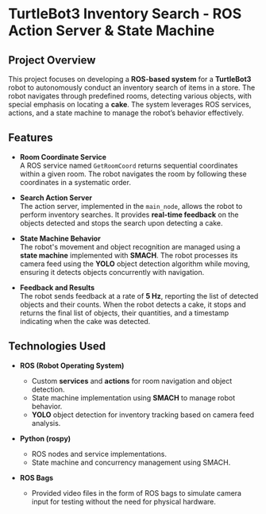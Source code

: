 # TurtleBot3 Inventory Search - ROS Action Server & State Machine

## Project Overview

This project focuses on developing a **ROS-based system** for a **TurtleBot3** robot to autonomously conduct an inventory search of items in a store. The robot navigates through predefined rooms, detecting various objects, with special emphasis on locating a **cake**. The system leverages ROS services, actions, and a state machine to manage the robot’s behavior effectively.

## Features

- **Room Coordinate Service**  
  A ROS service named `GetRoomCoord` returns sequential coordinates within a given room. The robot navigates the room by following these coordinates in a systematic order.
  
- **Search Action Server**  
  The action server, implemented in the `main_node`, allows the robot to perform inventory searches. It provides **real-time feedback** on the objects detected and stops the search upon detecting a cake.

- **State Machine Behavior**  
  The robot's movement and object recognition are managed using a **state machine** implemented with **SMACH**. The robot processes its camera feed using the **YOLO** object detection algorithm while moving, ensuring it detects objects concurrently with navigation.

- **Feedback and Results**  
  The robot sends feedback at a rate of **5 Hz**, reporting the list of detected objects and their counts. When the robot detects a cake, it stops and returns the final list of objects, their quantities, and a timestamp indicating when the cake was detected.

## Technologies Used

- **ROS (Robot Operating System)**  
  - Custom **services** and **actions** for room navigation and object detection.
  - State machine implementation using **SMACH** to manage robot behavior.
  - **YOLO** object detection for inventory tracking based on camera feed analysis.

- **Python (rospy)**  
  - ROS nodes and service implementations.
  - State machine and concurrency management using SMACH.
  
- **ROS Bags**  
  - Provided video files in the form of ROS bags to simulate camera input for testing without the need for physical hardware.
